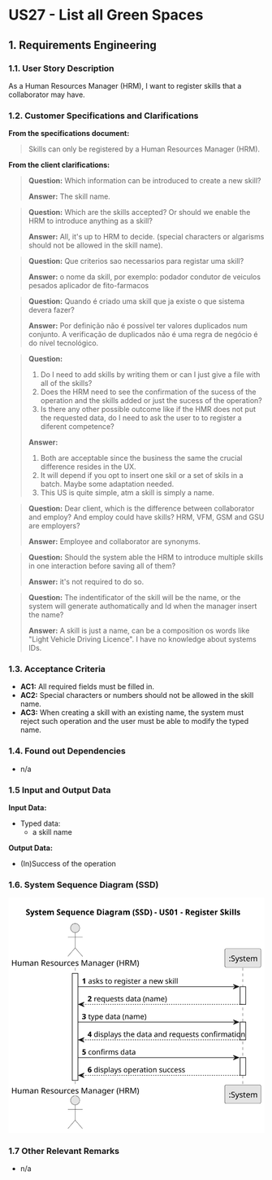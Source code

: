 # US27 - List all Green Spaces


## 1. Requirements Engineering

### 1.1. User Story Description

As a Human Resources Manager (HRM), I want to register skills that a collaborator may have.

### 1.2. Customer Specifications and Clarifications 

**From the specifications document:**

> Skills can only be registered by a Human Resources Manager (HRM).

**From the client clarifications:**

> **Question:**  Which information can be introduced to create a new skill?
>
> **Answer:** The skill name.


> **Question:** Which are the skills accepted? Or should we enable the HRM to introduce anything as a skill?
>
> **Answer:** All, it's up to HRM to decide. (special characters or algarisms should not be allowed in the skill name).

> **Question:** Que criterios sao necessarios para registar uma skill?
>
> **Answer:** o nome da skill, por exemplo:
> podador
> condutor de veiculos pesados
> aplicador de fito-farmacos

> **Question:** Quando é criado uma skill que ja existe o que sistema devera fazer?
>
> **Answer:** Por definição não é possível ter valores duplicados num conjunto. A verificação de duplicados não é uma
> regra de negócio é do nível tecnológico.

> **Question:**
>1. Do I need to add skills by writing them or can I just give a file with all of the skills?
>2. Does the HRM need to see the confirmation of the sucess of the operation and the skills added or just the sucess of
    the operation?
>3. Is there any other possible outcome like if the HMR does not put the requested data, do I need to ask the user to to
    register a diferent competence?
>
> **Answer:**
>1. Both are acceptable since the business the same the crucial difference resides in the UX.
>2. It will depend if you opt to insert one skil or a set of skils in a batch. Maybe some adaptation needed.
>3. This US is quite simple, atm a skill is simply a name.

> **Question:**
>Dear client, which is the difference between collaborator and employ? And employ could have skills? HRM, VFM, GSM and GSU are employers?
>
> **Answer:**
>Employee and collaborator are synonyms.

> **Question:**
> Should the system able the HRM to introduce multiple skills in one interaction before saving all of them?
>
> **Answer:**
> it's not required to do so.

> **Question:**
> The indentificator of the skill will be the name, or the system will generate authomatically and Id when the manager insert the name?
>
> **Answer:**
> A skill is just a name, can be a composition os words like "Light Vehicle Driving Licence".
> I have no knowledge about systems IDs.


### 1.3. Acceptance Criteria

* **AC1:** All required fields must be filled in.
* **AC2:** Special characters or numbers should not be allowed in the skill name.
* **AC3:** When creating a skill with an existing name, the system must reject such operation and the user must be able to modify the typed name.

### 1.4. Found out Dependencies

* n/a

### 1.5 Input and Output Data

**Input Data:**

* Typed data:
    * a skill name

**Output Data:**

* (In)Success of the operation

### 1.6. System Sequence Diagram (SSD)

![System Sequence Diagram - Alternative One](svg/us01-system-sequence-diagram.svg)


### 1.7 Other Relevant Remarks

* n/a
